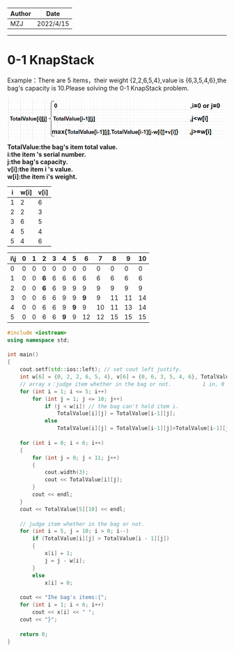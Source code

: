 |Author|Date|
|---|---|
|MZJ|2022/4/15|
---

# 0-1 KnapStack

Example：There are 5 items，their weight  {2,2,6,5,4},value is {6,3,5,4,6},the bag's capacity is 10.Please solving the 0-1 KnapStack problem. 

![contents](https://github.com/MzjHarley/AlrorithmsDesign/blob/main/IMG/3.png)  
**TotalValue:the bag's item total value.  
i:the item 's serial number.                    
j:the bag's capacity.                               
v[i]:the item i 's value.                              
w[i]:the item i's weight.**

|i|w[i]|v[i]|
|---|---|---|
|1|2|6|
|2|2|3|
|3|6|5|
|4|5|4|
|5|4|6|

|i\j|0|1|2|3|4|5|6|7|8|9|10|
|---|---|---|---|---|---|---|---|---|---|---|---|
|0|0|0|0|0|0|0|0|0|0|0|0|
|1|0|0|**6**|6|6|6|6|6|6|6|6|
|2|0|0|**6**|6|9|9|9|9|9|9|9|
|3|0|0|6|6|9|9|**9**|9|11|11|14|
|4|0|0|6|6|9|**9**|9|10|11|13|14|
|5|0|0|6|6|**9**|9|12|12|15|15|15|

```c++
#include <iostream>
using namespace std;

int main()
{
    cout.setf(std::ios::left); // set cout left justify.
    int w[6] = {0, 2, 2, 6, 5, 4}, v[6] = {0, 6, 3, 5, 4, 6}, TotalValue[6][11] = {0}, x[6] = {0};
    // array x：judge item whether in the bag or not.          1 in, 0 not in.
    for (int i = 1; i <= 5; i++)
        for (int j = 1; j <= 10; j++)
            if (j < w[i]) // the bag can't hold item i.
                TotalValue[i][j] = TotalValue[i-1][j];
            else
                TotalValue[i][j] = TotalValue[i-1][j]>TotalValue[i-1][j-w[i]]+v[i] ? TotalValue[i-1][j]:TotalValue[i-1][j-w[i]]+v[i];

    for (int i = 0; i < 6; i++)
    {
        for (int j = 0; j < 11; j++)
        {
            cout.width(3);
            cout << TotalValue[i][j];
        }
        cout << endl;
    }
    cout << TotalValue[5][10] << endl;

    // judge item whether in the bag or not.
    for (int i = 5, j = 10; i > 0; i--)
        if (TotalValue[i][j] > TotalValue[i - 1][j])
        {
            x[i] = 1;
            j = j - w[i];
        }
        else
            x[i] = 0;

    cout << "Ihe bag's items:{";
    for (int i = 1; i < 6; i++)
        cout << x[i] << " ";
    cout << "}";

    return 0;
}
```
